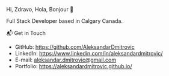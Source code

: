 Hi, Zdravo, Hola, Bonjour 👋

Full Stack Developer based in Calgary Canada.

📬 Get in Touch

- GitHub: https://github.com/AleksandarDmitrovic
- LinkedIn: https://www.linkedin.com/in/aleksandardmitrovic/
- E-mail: aleksandar.dmitrovic@gmail.com
- Portfolio: https://aleksandardmitrovic.github.io/
